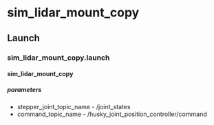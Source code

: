 # sim_lidar_mount_copy

## Launch

### sim_lidar_mount_copy.launch

#### sim_lidar_mount_copy

##### parameters

- stepper_joint_topic_name - /joint_states
- command_topic_name - /husky_joint_position_controller/command